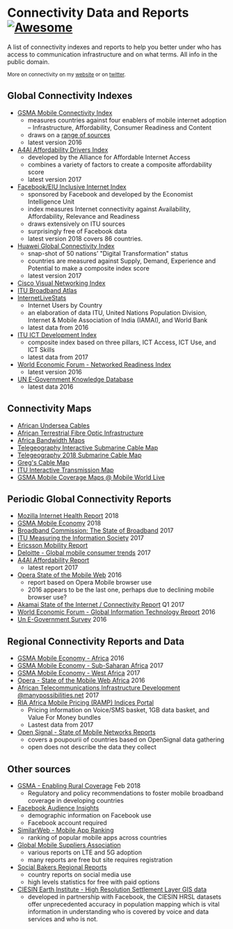 # Connectivity Data and Reports [![Awesome](https://cdn.rawgit.com/sindresorhus/awesome/d7305f38d29fed78fa85652e3a63e154dd8e8829/media/badge.svg)](https://github.com/sindresorhus/awesome)


A list of connectivity indexes and reports to help you better under who has access to communication infrastructure and on what terms. All info in the public domain.

<sub>More on connectivity on my [website](https://manypossibilities.net) or on [twitter](https://twitter.com/stevesong).</sub>


## Global Connectivity Indexes 

* [GSMA Mobile Connectivity Index](https://www.mobileconnectivityindex.com/) 
  * measures countries against four enablers of mobile internet adoption – Infrastructure, Affordability, Consumer Readiness and Content
  * draws on a [range of sources](https://www.mobileconnectivityindex.com/#year=2016&secondaryMenu=about&id=methodologydatasources)
  * latest version 2016
* [A4AI Affordability Drivers Index](http://a4ai.org/affordability-report/data/)
  * developed by the Alliance for Affordable Internet Access
  * combines a variety of factors to create a composite affordability score
  * latest version 2017
* [Facebook/EIU Inclusive Internet Index](https://theinclusiveinternet.eiu.com/) 
  * sponsored by Facebook and developed by the Economist Intelligence Unit
  * index measures Internet connectivity against Availability, Affordability, Relevance and Readiness
  * draws extensively on ITU sources
  * surprisingly free of Facebook data
  * latest version 2018 covers 86 countries.
* [Huawei Global Connectivity Index](http://www.huawei.com/minisite/gci/en/)
  *  snap-shot of 50 nations’ "Digital Transformation" status
  *  countries are measured against Supply, Demand, Experience and Potential to make a composite index score
  *  latest version 2017
* [Cisco Visual Networking Index](https://www.cisco.com/c/en/us/solutions/service-provider/visual-networking-index-vni/index.html)
* [ITU Broadband Atlas](https://www.itu.int/ITU-D/treg/atlas/broadbandatlas.asp)
* [InternetLiveStats](http://www.internetlivestats.com/internet-users-by-country/)
  * Internet Users by Country
  * an elaboration of data ITU, United Nations Population Division, Internet & Mobile Association of India (IAMAI), and World Bank 
  * latest data from 2016
* [ITU ICT Development Index](http://www.itu.int/net4/ITU-D/idi/)
  * composite index based on three pillars, ICT Access, ICT Use, and ICT Skills
  * latest data from 2017
* [World Economic Forum - Networked Readiness Index](http://reports.weforum.org/global-information-technology-report-2016/networked-readiness-index/) 
  * latest version 2016
* [UN E-Government Knowledge Database](https://publicadministration.un.org/egovkb/en-us/Data-Center)
  * latest data 2016

## Connectivity Maps
* [African Undersea Cables](https://manypossibilities.net/african-undersea-cables-interactive/)
* [African Terrestrial Fibre Optic Infrastructure](https://afterfibre.nsrc.org/)
* [Africa Bandwidth Maps](http://www.africabandwidthmaps.com/)
* [Telegeography Interactive Submarine Cable Map](https://www.submarinecablemap.com/)
* [Telegeography 2018 Submarine Cable Map](http://submarine-cable-map-2018.telegeography.com/)
* [Greg's Cable Map](http://cablemap.info/)
* [ITU Interactive Transmission Map](http://www.itu.int/itu-d/tnd-map-public/)
* [GSMA Mobile Coverage Maps @ Mobile World Live](http://maps.mobileworldlive.com/)

## Periodic Global Connectivity Reports
* [Mozilla Internet Health Report](https://internethealthreport.org/2018/) 2018
* [GSMA Mobile Economy](https://www.gsma.com/mobileeconomy/) 2018
* [Broadband Commission: The State of Broadband](http://www.broadbandcommission.org/publications/Pages/SOB-2017.aspx) 2017
* [ITU Measuring the Information Society](https://www.itu.int/en/ITU-D/Statistics/Pages/publications/mis2017.aspx) 2017
* [Ericsson Mobility Report](https://www.ericsson.com/en/mobility-report)
* [Deloitte - Global mobile consumer trends](https://www2.deloitte.com/global/en/pages/technology-media-and-telecommunications/articles/gx-global-mobile-consumer-trends.html) 2017
* [A4AI Affordability Report](http://a4ai.org/affordability-report/report/)
  * latest report 2017
* [Opera State of the Mobile Web](https://blogs.opera.com/news/wp-content/uploads/sites/2/2016/11/SMWAfrica-Opera-report-2016-01-WEB-1.pdf) 2016
  * report based on Opera Mobile browser use
  * 2016 appears to be the last one, perhaps due to declining mobile browser use?
* [Akamai State of the Internet / Connectivity Report](https://www.akamai.com/uk/en/multimedia/documents/state-of-the-internet/q1-2017-state-of-the-internet-connectivity-report.pdf) Q1 2017
* [World Economic Forum - Global Information Technology Report](http://reports.weforum.org/global-information-technology-report-2016/) 2016
* [Un E-Government Survey](https://publicadministration.un.org/egovkb/en-us/Reports/UN-E-Government-Survey-2016) 2016


## Regional Connectivity Reports and Data
* [GSMA Mobile Economy - Africa](https://www.gsma.com/mobileeconomy/africa/) 2016
* [GSMA Mobile Economy - Sub-Saharan Africa](https://www.gsma.com/mobileeconomy/sub-saharan-africa-2017/) 2017
* [GSMA Mobile Economy - West Africa](https://www.gsma.com/mobileeconomy/west-africa/) 2017
* [Opera - State of the Mobile Web Africa](https://blogs.opera.com/news/wp-content/uploads/sites/2/2016/11/SMWAfrica-Opera-report-2016-01-WEB-1.pdf) 2016
* [African Telecommunications Infrastructure Development @manypossibilities.net](https://manypossibilities.net/series/africa-telecom-infrastructure/) 2017
* [RIA Africa Mobile Pricing (RAMP) Indices Portal](https://researchictafrica.net/ramp_indices_portal/)
  * Pricing information on Voice/SMS basket, 1GB data basket, and Value For Money bundles
  * Lastest data from 2017
* [Open Signal - State of Mobile Networks Reports](http://opensignal.com/reports/)
  * covers a poupourii of countries based on OpenSignal data gathering
  * open does not describe the data they collect

## Other sources
* [GSMA - Enabling Rural Coverage](https://www.gsma.com/mobilefordevelopment/wp-content/uploads/2018/02/Enabling_Rural_Coverage_English_February_2018.pdf) Feb 2018
  * Regulatory and policy recommendations to foster mobile broadband coverage in developing countries
* [Facebook Audience Insights](https://www.facebook.com/ads/audience-insights/)
  * demographic information on Facebook use
  * Facebook account required
* [SimilarWeb - Mobile App Ranking](https://www.similarweb.com/apps/top/google/app-index/us/all/top-free)
  * ranking of popular mobile apps across countries
* [Global Mobile Suppliers Association](https://gsacom.com/)
  * various reports on LTE and 5G adoption
  * many reports are free but site requires registration
* [Social Bakers Regional Reports](https://www.socialbakers.com/resources/reports/)
  * country reports on social media use
  * high levels statistics for free with paid options
* [CIESIN Earth Institute - High Resolution Settlement Layer GIS data](https://ciesin.columbia.edu/data/hrsl/)
  * developed in partnership with Facebook, the CIESIN HRSL datasets offer unprecedented accuracy in population mapping which is vital information in understanding who is covered by voice and data services and who is not.
